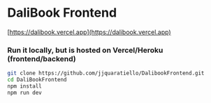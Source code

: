 # **DaliBook Frontend**

[https://dalibook.vercel.app](https://dalibook.vercel.app)

### **Run it locally, but is hosted on Vercel/Heroku (frontend/backend)**

```bash
git clone https://github.com/jjquaratiello/DalibookFrontend.git
cd DaliBookFrontend
npm install
npm run dev

